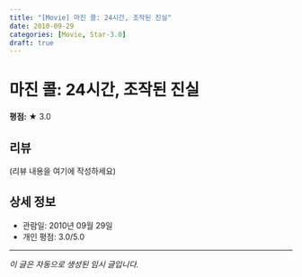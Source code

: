 ```yaml
---
title: "[Movie] 마진 콜: 24시간, 조작된 진실"
date: 2010-09-29
categories: [Movie, Star-3.0]
draft: true
---
```


# 마진 콜: 24시간, 조작된 진실

**평점:** ★ 3.0

## 리뷰

(리뷰 내용을 여기에 작성하세요)

## 상세 정보

- 관람일: 2010년 09월 29일
- 개인 평점: 3.0/5.0

---

*이 글은 자동으로 생성된 임시 글입니다.*

